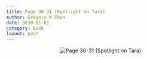 ```yaml
---
title: Page 30-31 (Spotlight on Tara)
author: Gregory M Chen
date: 0030-01-01
category: Book
layout: post
---
```


<p style="text-align:center;"><img src="{{site.baseurl}}/assets/Graphics_v3.2/Page30-31_Spotlight-on-Tara.png" alt="Page 30-31 (Spotlight on Tara)" style="max-height: calc(100vh - 50px);"/></p>
